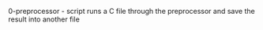 0-preprocessor - script runs a C file through the preprocessor and save the result into another file

